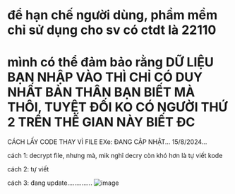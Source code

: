 # để hạn chế người dùng, phầm mềm chỉ sử dụng cho sv có ctdt là 22110

# mình có thể đảm bảo rằng DỮ LIỆU BẠN NHẬP VÀO THÌ CHỈ CÓ DUY NHẤT BẢN THÂN BẠN BIẾT MÀ THÔI, TUYỆT ĐỐI KO CÓ NGƯỜI THỨ 2 TRÊN THẾ GIAN NÀY BIẾT ĐC


 CÁCH LẤY CODE THAY VÌ FILE EXe: ĐANG CẬP NHẬT... 15/8/2024...
 
cách 1: decrypt file, nhưng mà, mik nghĩ decry còn khó hơn là tự viết kode

cách 2: tự viết

cách 3: đang update..............
![image](https://github.com/tuoitho/dkmh2025/assets/135036590/9520820f-c302-415c-88df-bcdd4d5c359a)
